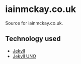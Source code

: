 # iainmckay.co.uk

Source for iainmckay.co.uk.

## Technology used

- [Jekyll](https://jekyllrb.com/)
- [Jekyll UNO](https://github.com/joshgerdes/jekyll-uno)

